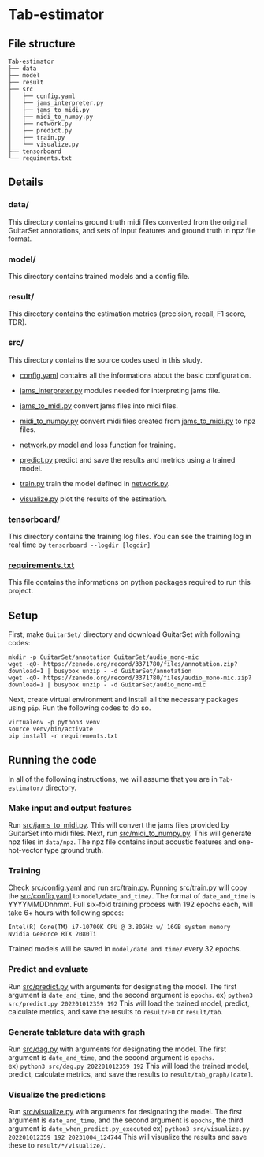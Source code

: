 # Tab-estimator
## File structure

```
Tab-estimator
├── data
├── model
├── result
├── src
│   ├── config.yaml
│   ├── jams_interpreter.py
│   ├── jams_to_midi.py
│   ├── midi_to_numpy.py
│   ├── network.py
│   ├── predict.py
│   ├── train.py
│   └── visualize.py
├── tensorboard
└── requiments.txt
```

## Details
### data/
This directory contains ground truth midi files converted from the original GuitarSet annotations, and sets of input features and ground truth in npz file format.

### model/
This directory contains trained models and a config file.

### result/
This directory contains the estimation metrics (precision, recall, F1 score, TDR).

### src/
This directory contains the source codes used in this study.

- [config.yaml](https://github.com/KimSehun725/Tab-estimator/blob/master/src/config.yaml)
  contains all the informations about the basic configuration. 
  
- [jams_interpreter.py](https://github.com/KimSehun725/Tab-estimator/blob/master/src/jams_interpreter.py)
  modules needed for interpreting jams file.

- [jams_to_midi.py](https://github.com/KimSehun725/Tab-estimator/blob/master/src/jams_to_midi.py)
  convert jams files into midi files.

- [midi_to_numpy.py](https://github.com/KimSehun725/Tab-estimator/blob/master/src/midi_to_numpy.py)
  convert midi files created from [jams_to_midi.py](https://github.com/KimSehun725/Tab-estimator/blob/master/src/jams_to_midi.py) to npz files.
  
- [network.py](https://github.com/KimSehun725/Tab-estimator/blob/master/src/network.py)
  model and loss function for training.

- [predict.py](https://github.com/KimSehun725/Tab-estimator/blob/master/src/predict.py)
  predict and save the results and metrics using a trained model.

- [train.py](https://github.com/KimSehun725/Tab-estimator/blob/master/src/train.py)
  train the model defined in [network.py](https://github.com/KimSehun725/Tab-estimator/blob/master/src/network.py).

- [visualize.py](https://github.com/KimSehun725/Tab-estimator/blob/master/src/visualize.py)
  plot the results of the estimation.
  
### tensorboard/
This directory contains the training log files. You can see the training log in real time by `tensorboard --logdir [logdir]`

### [requirements.txt](https://github.com/KimSehun725/Tab-estimator/blob/master/requirements.txt)
This file contains the informations on python packages required to run this project.

## Setup
First, make `GuitarSet/` directory and download GuitarSet with following codes:
```
mkdir -p GuitarSet/annotation GuitarSet/audio_mono-mic
wget -qO- https://zenodo.org/record/3371780/files/annotation.zip?download=1 | busybox unzip - -d GuitarSet/annotation
wget -qO- https://zenodo.org/record/3371780/files/audio_mono-mic.zip?download=1 | busybox unzip - -d GuitarSet/audio_mono-mic
```

Next, create virtual environment and install all the necessary packages using `pip`. Run the following codes to do so.
```
virtualenv -p python3 venv
source venv/bin/activate
pip install -r requirements.txt
```

## Running the code

In all of the following instructions, we will assume that you are in `Tab-estimator/` directory.

### Make input and output features
Run [src/jams_to_midi.py](https://github.com/KimSehun725/Tab-estimator/blob/master/src/jams_to_midi.py). 
This will convert the jams files provided by GuitarSet into midi files.
Next, run [src/midi_to_numpy.py](https://github.com/KimSehun725/Tab-estimator/blob/master/src/midi_to_numpy.py).
This will generate npz files in `data/npz`. The npz file contains input acoustic features and one-hot-vector type ground truth.

### Training
Check [src/config.yaml](https://github.com/KimSehun725/Tab-estimator/blob/master/src/config.yaml) and run [src/train.py](https://github.com/KimSehun725/Tab-estimator/blob/master/src/train.py).
Running [src/train.py](https://github.com/KimSehun725/Tab-estimator/blob/master/src/train.py) will copy the [src/config.yaml](https://github.com/KimSehun725/Tab-estimator/blob/master/src/config.yaml) to `model/date_and_time/`.
The format of `date_and_time` is YYYYMMDDhhmm.
Full six-fold training process with 192 epochs each, will take 6+ hours with following specs:
```
Intel(R) Core(TM) i7-10700K CPU @ 3.80GHz w/ 16GB system memory
Nvidia GeForce RTX 2080Ti
```
Trained models will be saved in `model/date and time/` every 32 epochs. 

### Predict and evaluate
Run [src/predict.py](https://github.com/KimSehun725/Tab-estimator/blob/master/src/predict.py) with arguments for designating the model. 
The first argument is `date_and_time`, and the second argument is `epochs`.
ex) `python3 src/predict.py 202201012359 192`
This will load the trained model, predict, calculate metrics, and save the results to `result/F0` or `result/tab`.


### Generate tablature data with graph
Run [src/dag.py](https://github.com/KimSehun725/Tab-estimator/blob/master/src/dag.py) with arguments for designating the model. 
The first argument is `date_and_time`, and the second argument is `epochs`.   
ex) `python3 src/dag.py 202201012359 192`
This will load the trained model, predict, calculate metrics, and save the results to `result/tab_graph/[date]`.


### Visualize the predictions
Run [src/visualize.py](https://github.com/KimSehun725/Tab-estimator/blob/master/src/visualize.py) with arguments for designating the model.
The first argument is `date_and_time`, and the second argument is `epochs`, the third argument is `date_when_predict.py_executed`
ex) `python3 src/visualize.py 202201012359 192 20231004_124744`
This will visualize the results and save these to `result/*/visualize/`.



